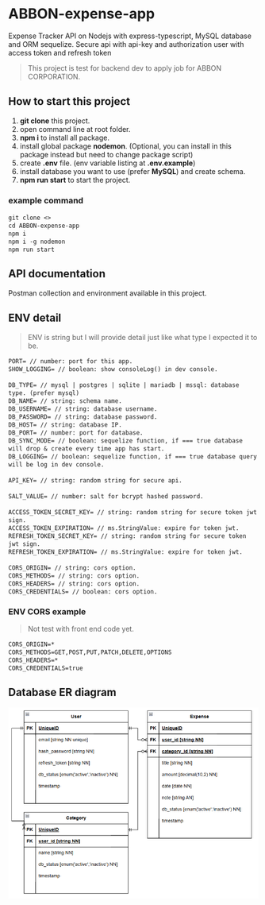 # ABBON-expense-app

Expense Tracker API on Nodejs with express-typescript, MySQL database and ORM sequelize.
Secure api with api-key and authorization user with access token and refresh token

> This project is test for backend dev to apply job for ABBON CORPORATION.

## How to start this project

1. **git clone** this project.
2. open command line at root folder.
3. **npm i** to install all package.
4. install global package **nodemon**. (Optional, you can install in this package instead but need to change package script)
5. create **.env** file. (env variable listing at **.env.example**)
6. install database you want to use (prefer **MySQL**) and create schema.
7. **npm run start** to start the project.

### example command

```
git clone <>
cd ABBON-expense-app
npm i
npm i -g nodemon
npm run start
```

## API documentation

Postman collection and environment available in this project.

## ENV detail

> ENV is string but I will provide detail just like what type I expected it to be.

```
PORT= // number: port for this app.
SHOW_LOGGING= // boolean: show consoleLog() in dev console.

DB_TYPE= // mysql | postgres | sqlite | mariadb | mssql: database type. (prefer mysql)
DB_NAME= // string: schema name.
DB_USERNAME= // string: database username.
DB_PASSWORD= // string: database password.
DB_HOST= // string: database IP.
DB_PORT= // number: port for database.
DB_SYNC_MODE= // boolean: sequelize function, if === true database will drop & create every time app has start.
DB_LOGGING= // boolean: sequelize function, if === true database query will be log in dev console.

API_KEY= // string: random string for secure api.

SALT_VALUE= // number: salt for bcrypt hashed password.

ACCESS_TOKEN_SECRET_KEY= // string: random string for secure token jwt sign.
ACCESS_TOKEN_EXPIRATION= // ms.StringValue: expire for token jwt.
REFRESH_TOKEN_SECRET_KEY= // string: random string for secure token jwt sign.
REFRESH_TOKEN_EXPIRATION= // ms.StringValue: expire for token jwt.

CORS_ORIGIN= // string: cors option.
CORS_METHODS= // string: cors option.
CORS_HEADERS= // string: cors option.
CORS_CREDENTIALS= // boolean: cors option.
```

### ENV CORS example

> Not test with front end code yet.

```
CORS_ORIGIN=*
CORS_METHODS=GET,POST,PUT,PATCH,DELETE,OPTIONS
CORS_HEADERS=*
CORS_CREDENTIALS=true
```

## Database ER diagram

![Screenshot of Database ER diagram.](/assets/images/database_diagram.png)
